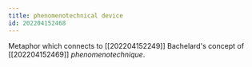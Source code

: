 ```yaml
---
title: phenomenotechnical device
id: 202204152468
---
```


Metaphor which connects to [[202204152249]] Bachelard's concept of [[202204152469]] *phenomenotechnique*.
